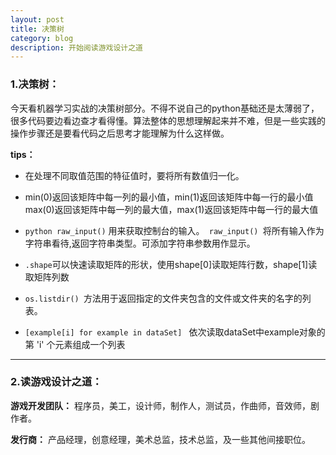 ```yaml
---
layout: post
title: 决策树
category: blog
description: 开始阅读游戏设计之道
---
```


### 1.决策树：
今天看机器学习实战的决策树部分。不得不说自己的python基础还是太薄弱了，很多代码要边看边查才看得懂。算法整体的思想理解起来并不难，但是一些实践的操作步骤还是要看代码之后思考才能理解为什么这样做。

**tips：**

- 在处理不同取值范围的特征值时，要将所有数值归一化。

- min(0)返回该矩阵中每一列的最小值，min(1)返回该矩阵中每一行的最小值  
   max(0)返回该矩阵中每一列的最大值，max(1)返回该矩阵中每一行的最大值

- `python raw_input()` 用来获取控制台的输入。` raw_input() `将所有输入作为字符串看待,返回字符串类型。可添加字符串参数用作显示。

- `.shape`可以快速读取矩阵的形状，使用shape[0]读取矩阵行数，shape[1]读取矩阵列数

- `os.listdir() `方法用于返回指定的文件夹包含的文件或文件夹的名字的列表。

- ```[example[i] for example in dataSet] ``` 依次读取dataSet中example对象的第 'i' 个元素组成一个列表

---

### 2.读游戏设计之道：
**游戏开发团队：**
程序员，美工，设计师，制作人，测试员，作曲师，音效师，剧作者。

**发行商：**
产品经理，创意经理，美术总监，技术总监，及一些其他间接职位。
